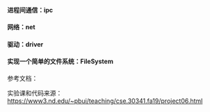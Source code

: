 #### 进程间通信：ipc

#### 网络：net

#### 驱动：driver

#### 实现一个简单的文件系统：FileSystem


参考文档：

实验课和代码来源：https://www3.nd.edu/~pbui/teaching/cse.30341.fa19/project06.html

